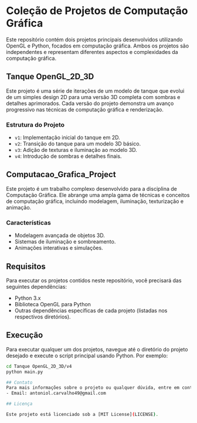 # Coleção de Projetos de Computação Gráfica

Este repositório contém dois projetos principais desenvolvidos utilizando OpenGL e Python, focados em computação gráfica. Ambos os projetos são independentes e representam diferentes aspectos e complexidades da computação gráfica.

## Tanque OpenGL_2D_3D

Este projeto é uma série de iterações de um modelo de tanque que evolui de um simples design 2D para uma versão 3D completa com sombras e detalhes aprimorados. Cada versão do projeto demonstra um avanço progressivo nas técnicas de computação gráfica e renderização.

### Estrutura do Projeto

- `v1`: Implementação inicial do tanque em 2D.
- `v2`: Transição do tanque para um modelo 3D básico.
- `v3`: Adição de texturas e iluminação ao modelo 3D.
- `v4`: Introdução de sombras e detalhes finais.

## Computacao_Grafica_Project

Este projeto é um trabalho complexo desenvolvido para a disciplina de Computação Gráfica. Ele abrange uma ampla gama de técnicas e conceitos de computação gráfica, incluindo modelagem, iluminação, texturização e animação.

### Características

- Modelagem avançada de objetos 3D.
- Sistemas de iluminação e sombreamento.
- Animações interativas e simulações.

## Requisitos

Para executar os projetos contidos neste repositório, você precisará das seguintes dependências:

- Python 3.x
- Biblioteca OpenGL para Python
- Outras dependências específicas de cada projeto (listadas nos respectivos diretórios).

## Execução

Para executar qualquer um dos projetos, navegue até o diretório do projeto desejado e execute o script principal usando Python. Por exemplo:

```bash
cd Tanque OpenGL_2D_3D/v4
python main.py

## Contato
Para mais informações sobre o projeto ou qualquer dúvida, entre em contato:
- Email: antoniol.carvalho49@gmail.com

## Licença

Este projeto está licenciado sob a [MIT License](LICENSE).